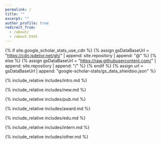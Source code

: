 ```yaml
---
permalink: /
title: ""
excerpt: ""
author_profile: true
redirect_from: 
  - /about/
  - /about.html
---
```


{% if site.google_scholar_stats_use_cdn %}
{% assign gsDataBaseUrl = "https://cdn.jsdelivr.net/gh/" | append: site.repository | append: "@" %}
{% else %}
{% assign gsDataBaseUrl = "https://raw.githubusercontent.com/" | append: site.repository | append: "/" %}
{% endif %}
{% assign url = gsDataBaseUrl | append: "google-scholar-stats/gs_data_shieldsio.json" %}

<span class='anchor' id='about-me'></span>


{% include_relative includes/intro.md %}

{% include_relative includes/new.md %}

{% include_relative includes/pub.md %}

{% include_relative includes/award.md %}

{% include_relative includes/edu.md %}

{% include_relative includes/intern.md %}

{% include_relative includes/other.md %}


<script type="text/javascript" id="clstr_globe" src="//clustrmaps.com/globe.js?d=1S35OY4EW-icFHp1QQQkUQj6qQja0TJHaHBF_3opuyk"></script>

<!-- <script type="text/javascript" id="clustrmaps" src="//clustrmaps.com/map_v2.js?d=USVT5ZdiMifi_f-uIMrY3tmJJC5s1RLU2rz5sVs8mjY&cl=ffffff&w=a"></script> -->
